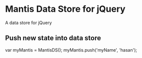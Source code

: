 # Mantis Data Store for jQuery

A data store for jQuery

## Push new state into data store

var myMantis = MantisDS();
myMantis.push('myName', 'hasan');
